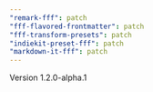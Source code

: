 ```yaml
---
"remark-fff": patch
"fff-flavored-frontmatter": patch
"fff-transform-presets": patch
"indiekit-preset-fff": patch
"markdown-it-fff": patch
---
```


Version 1.2.0-alpha.1

